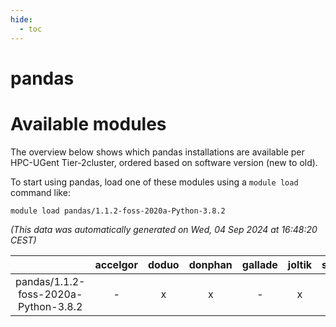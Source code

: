 ```yaml
---
hide:
  - toc
---
```


pandas
======

# Available modules


The overview below shows which pandas installations are available per HPC-UGent Tier-2cluster, ordered based on software version (new to old).

To start using pandas, load one of these modules using a `module load` command like:

```shell
module load pandas/1.1.2-foss-2020a-Python-3.8.2
```

*(This data was automatically generated on Wed, 04 Sep 2024 at 16:48:20 CEST)*  

| |accelgor|doduo|donphan|gallade|joltik|shinx|skitty|
| :---: | :---: | :---: | :---: | :---: | :---: | :---: | :---: |
|pandas/1.1.2-foss-2020a-Python-3.8.2|-|x|x|-|x|-|x|
